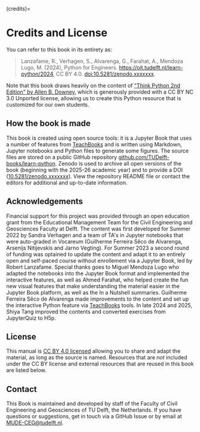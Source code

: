 (credits)=
# Credits and License

You can refer to this book in its entirety as:

> Lanzafame, R., Verhagen, S., Alvarenga, G., Farahat, A., Mendoza Lugo, M. (2024), Python for Engineers. https://oit.tudelft.nl/learn-python/2024, CC BY 4.0. [doi:10.5281/zenodo.xxxxxxx](https://doi.org/10.5281/zenodo.xxxxxxx).

Note that this book draws heavily on the content of ["Think Python 2nd Edition" by Allen B. Downey](https://greenteapress.com/wp/think-python-2e/), which is generously provided with a CC BY NC 3.0 Unported license, allowing us to create this Python resource that is customized for our own students.

## How the book is made

This book is created using open source tools: it is a Jupyter Book that uses a number of features from [TeachBooks](https://teachbooks.io/) and is written using Markdown, Jupyter notebooks and Python files to generate some figures. The source files are stored on a public GitHub repository [github.com/TUDelft-books/learn-python](https://github.com/TUDelft-books/learn-python). Zenodo is used to archive all open versions of the book (beginning with the 2025-26 academic year) and to provide a DOI ([10.5281/zenodo.xxxxxxx](https://doi.org/10.5281/zenodo.xxxxxxx)).  View the repository README file or contact the editors for additional and up-to-date information.

## Acknowledgements

Financial support for this project was provided through an open education grant from the Educational Management Team for the Civil Engineering and Geosciences Faculty at Delft. The content was first developed for Summer 2022 by Sandra Verhagen and a team of TA's in Jupyter notebooks that were auto-graded in Vocareum (Guilherme Ferreira Sêco de Alvarenga, Arsenijs Nitijevskis and Jarno Vegting). For Summer 2023 a second round of funding was optained to update the content and adapt it to an entirely open and self-paced course without enrollement via a Jupyter Book, led by Robert Lanzafame. Special thanks goes to Miguel Mendoza Lugo who adapted the notebooks into the Jupyter Book format and implemented the interactive features, as well as Ahmed Farahat, who helped create the fun new visual features that make understanding the material easier in the Jupyter Book platform, as well as the In a Nutshell summaries. Guilherme Ferreira Sêco de Alvarenga made improvements to the content and set up the interactive Python feature via [TeachBooks](teachbooks.io) tools. In late 2024 and 2025, Shiya Tang improved the contents and converted exercises from JupyterQuiz to H5p.

## License

This manual is [CC BY 4.0 licensed](https://creativecommons.org/licenses/by/4.0/) allowing you to share and adapt the material, as long as the source is named. Resources that are _not_ included under the CC BY license and external resources that are reused in this book are listed below.

## Contact

This Book is maintained and developed by staff of the Faculty of Civil Engineering and Geosciences of TU Delft, the Netherlands. If you have questions or suggestions, get in touch via a GitHub Issue or by email at MUDE-CEG@tudelft.nl.
